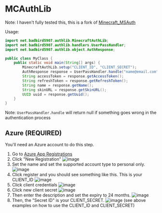 # MCAuthLib
Note: I haven't fully tested this, this is a fork of [Minecraft_MSAuth](https://github.com/charlie353535/Minecraft_MSAuth/)

Usage:
```java
import net.badbird5907.authlib.MinecraftAuthLib;
import net.badbird5907.authlib.handlers.UserPassHandler;
import net.badbird5907.authlib.object.AuthResponse;

public class MyClass {
	public static void main(String[] args) {
		MinecraftAuthLib.setup("CLIENT_ID", "CLIENT_SECRET");
		AuthResponse response = UserPassHandler.handle("name@email.com","verysecurepassword123");
		String accessToken = response.getAccessToken();
		String refreshToken = response.getRefreshToken();
		String name = response.getName();
		String skinURL = response.getSkinURL();
		UUID uuid = response.getUuid();
	}
} 
```
Note: `UserPassHandler.handle` will return null if something goes wrong in the authentication process
## Azure (REQUIRED)
You'll need an Azure account to do this step. </br>
1. Go to [Azure App Registrations](https://portal.azure.com/#blade/Microsoft_AAD_IAM/ActiveDirectoryMenuBlade/RegisteredApps)
2. Click "New Registration" ![image](https://user-images.githubusercontent.com/50347938/128092602-76c4dfbb-362d-4cf3-ba6d-80e0c66f67ad.png)
3. Set the name and set the supported account type to personal only. ![image](https://user-images.githubusercontent.com/50347938/128092694-e7ea4a93-59b8-4061-bd63-a651e3948219.png)
4. Click register and you should see something like this. This is your CLIENT_ID ![image](https://user-images.githubusercontent.com/50347938/128092811-27ac20f1-562c-4498-9add-daf424a6af62.png)
5. Click client credentials ![image](https://user-images.githubusercontent.com/50347938/128092832-74b5be63-6ded-4c76-b4a9-86367a41780a.png)
6. Click new client secret ![image](https://user-images.githubusercontent.com/50347938/128092885-119c70e2-31e3-4e0e-995c-9d0050c147e8.png)
7. Then enter the description and set the expiry to 24 months. ![image](https://user-images.githubusercontent.com/50347938/128093378-efb0b1e6-ca96-4645-b2f6-001d732694ac.png)
8. Then, the "Secret ID" is your CLIENT_SECRET. ![image](https://user-images.githubusercontent.com/50347938/128093474-54753299-c203-4618-a8ab-b2d8df3b3b5a.png)
(see above examples on how to use the CLIENT_ID and CLIENT_SECRET)
